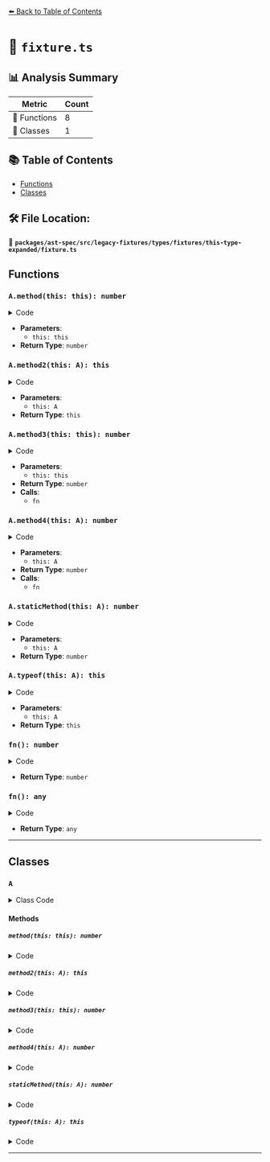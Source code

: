 [⬅️ Back to Table of Contents](../../../../../../../index.md)

# 📄 `fixture.ts`

## 📊 Analysis Summary

| Metric | Count |
|--------|-------|
| 🔧 Functions | 8 |
| 🧱 Classes | 1 |

## 📚 Table of Contents

- [Functions](#functions)
- [Classes](#classes)

## 🛠️ File Location:
📂 **`packages/ast-spec/src/legacy-fixtures/types/fixtures/this-type-expanded/fixture.ts`**

## Functions

### `A.method(this: this): number`

<details><summary>Code</summary>

```ts
public method(this: this): number {
    return this.a;
  }
```
</details>

- **Parameters**:
  - `this: this`
- **Return Type**: `number`
### `A.method2(this: A): this`

<details><summary>Code</summary>

```ts
public method2(this: A): this {
    return this.a;
  }
```
</details>

- **Parameters**:
  - `this: A`
- **Return Type**: `this`
### `A.method3(this: this): number`

<details><summary>Code</summary>

```ts
public method3(this: this): number {
    var fn = () => this.a;
    return fn();
  }
```
</details>

- **Parameters**:
  - `this: this`
- **Return Type**: `number`
- **Calls**:
  - `fn`
### `A.method4(this: A): number`

<details><summary>Code</summary>

```ts
public method4(this: A): number {
    var fn = () => this.a;
    return fn();
  }
```
</details>

- **Parameters**:
  - `this: A`
- **Return Type**: `number`
- **Calls**:
  - `fn`
### `A.staticMethod(this: A): number`

<details><summary>Code</summary>

```ts
static staticMethod(this: A): number {
    return this.a;
  }
```
</details>

- **Parameters**:
  - `this: A`
- **Return Type**: `number`
### `A.typeof(this: A): this`

<details><summary>Code</summary>

```ts
static typeof(this: A): this {
    return typeof this;
  }
```
</details>

- **Parameters**:
  - `this: A`
- **Return Type**: `this`
### `fn(): number`

<details><summary>Code</summary>

```ts
() => this.a
```
</details>

- **Return Type**: `number`
### `fn(): any`

<details><summary>Code</summary>

```ts
() => this.a
```
</details>

- **Return Type**: `any`

---

## Classes

### `A`

<details><summary>Class Code</summary>

```ts
class A {
  public a: number;

  public method(this: this): number {
    return this.a;
  }

  public method2(this: A): this {
    return this.a;
  }

  public method3(this: this): number {
    var fn = () => this.a;
    return fn();
  }

  public method4(this: A): number {
    var fn = () => this.a;
    return fn();
  }

  static staticMethod(this: A): number {
    return this.a;
  }

  static typeof(this: A): this {
    return typeof this;
  }
}
```
</details>

#### Methods

##### `method(this: this): number`

<details><summary>Code</summary>

```ts
public method(this: this): number {
    return this.a;
  }
```
</details>

##### `method2(this: A): this`

<details><summary>Code</summary>

```ts
public method2(this: A): this {
    return this.a;
  }
```
</details>

##### `method3(this: this): number`

<details><summary>Code</summary>

```ts
public method3(this: this): number {
    var fn = () => this.a;
    return fn();
  }
```
</details>

##### `method4(this: A): number`

<details><summary>Code</summary>

```ts
public method4(this: A): number {
    var fn = () => this.a;
    return fn();
  }
```
</details>

##### `staticMethod(this: A): number`

<details><summary>Code</summary>

```ts
static staticMethod(this: A): number {
    return this.a;
  }
```
</details>

##### `typeof(this: A): this`

<details><summary>Code</summary>

```ts
static typeof(this: A): this {
    return typeof this;
  }
```
</details>


---